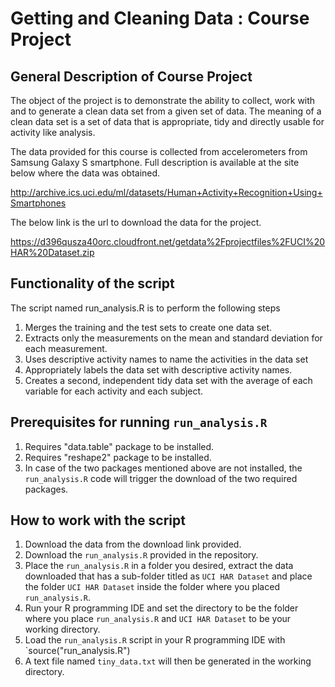 # Getting and Cleaning Data : Course Project

## General Description of Course Project

The object of the project is to demonstrate the ability to collect, work with
and to generate a clean data set from a given set of data. The meaning of a clean
data set is a set of data that is appropriate, tidy and directly usable for activity
like analysis.

The data provided for this course is collected from accelerometers from
Samsung Galaxy S smartphone. Full description is available at the site below where
the data was obtained.

http://archive.ics.uci.edu/ml/datasets/Human+Activity+Recognition+Using+Smartphones 

The below link is the url to download the data for the project.

https://d396qusza40orc.cloudfront.net/getdata%2Fprojectfiles%2FUCI%20HAR%20Dataset.zip 

## Functionality of the script

The script named run_analysis.R is to perform the following steps

1. Merges the training and the test sets to create one data set.
2. Extracts only the measurements on the mean and standard deviation for each measurement.
3. Uses descriptive activity names to name the activities in the data set
4. Appropriately labels the data set with descriptive activity names.
5. Creates a second, independent tidy data set with the average of each variable for each activity and each subject.

## Prerequisites for running `run_analysis.R`

1. Requires "data.table" package to be installed.
2. Requires "reshape2" package to be installed.
3. In case of the two packages mentioned above are not installed, the `run_analysis.R` code
   will trigger the download of the two required packages.

## How to work with the script

1. Download the data from the download link provided. 
2. Download the `run_analysis.R` provided in the repository.
3. Place the `run_analysis.R` in a folder you desired, extract the data downloaded that has a sub-folder titled
   as `UCI HAR Dataset` and place the folder `UCI HAR Dataset` inside the folder where you placed `run_analysis.R`.
4. Run your R programming IDE and set the directory to be the folder where you place `run_analysis.R` and `UCI HAR Dataset` to be your working directory.
5. Load the `run_analysis.R` script in your R programming IDE with `source("run_analysis.R")
6. A text file named `tiny_data.txt` will then be generated in the working directory.
